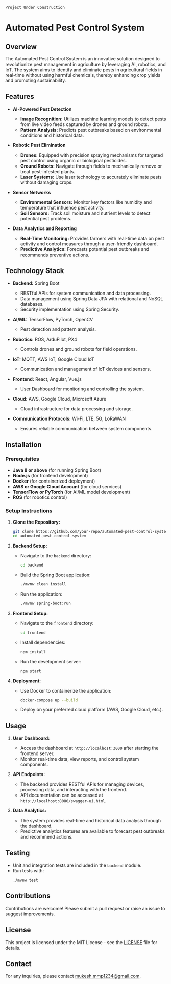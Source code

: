 ```
Project Under Construction
```
# Automated Pest Control System

## Overview

The Automated Pest Control System is an innovative solution designed to revolutionize pest management in agriculture by leveraging AI, robotics, and IoT. The system aims to identify and eliminate pests in agricultural fields in real-time without using harmful chemicals, thereby enhancing crop yields and promoting sustainability.

## Features

- **AI-Powered Pest Detection**
  - **Image Recognition:** Utilizes machine learning models to detect pests from live video feeds captured by drones and ground robots.
  - **Pattern Analysis:** Predicts pest outbreaks based on environmental conditions and historical data.

- **Robotic Pest Elimination**
  - **Drones:** Equipped with precision spraying mechanisms for targeted pest control using organic or biological pesticides.
  - **Ground Robots:** Navigate through fields to mechanically remove or treat pest-infested plants.
  - **Laser Systems:** Use laser technology to accurately eliminate pests without damaging crops.

- **Sensor Networks**
  - **Environmental Sensors:** Monitor key factors like humidity and temperature that influence pest activity.
  - **Soil Sensors:** Track soil moisture and nutrient levels to detect potential pest problems.

- **Data Analytics and Reporting**
  - **Real-Time Monitoring:** Provides farmers with real-time data on pest activity and control measures through a user-friendly dashboard.
  - **Predictive Analytics:** Forecasts potential pest outbreaks and recommends preventive actions.

## Technology Stack

- **Backend:** Spring Boot
  - RESTful APIs for system communication and data processing.
  - Data management using Spring Data JPA with relational and NoSQL databases.
  - Security implementation using Spring Security.

- **AI/ML:** TensorFlow, PyTorch, OpenCV
  - Pest detection and pattern analysis.

- **Robotics:** ROS, ArduPilot, PX4
  - Controls drones and ground robots for field operations.

- **IoT:** MQTT, AWS IoT, Google Cloud IoT
  - Communication and management of IoT devices and sensors.

- **Frontend:** React, Angular, Vue.js
  - User Dashboard for monitoring and controlling the system.

- **Cloud:** AWS, Google Cloud, Microsoft Azure
  - Cloud infrastructure for data processing and storage.

- **Communication Protocols:** Wi-Fi, LTE, 5G, LoRaWAN
  - Ensures reliable communication between system components.

## Installation

### Prerequisites

- **Java 8 or above** (for running Spring Boot)
- **Node.js** (for frontend development)
- **Docker** (for containerized deployment)
- **AWS or Google Cloud Account** (for cloud services)
- **TensorFlow or PyTorch** (for AI/ML model development)
- **ROS** (for robotics control)

### Setup Instructions

1. **Clone the Repository:**
   ```bash
   git clone https://github.com/your-repo/automated-pest-control-system.git
   cd automated-pest-control-system
   ```

2. **Backend Setup:**
   - Navigate to the `backend` directory:
     ```bash
     cd backend
     ```
   - Build the Spring Boot application:
     ```bash
     ./mvnw clean install
     ```
   - Run the application:
     ```bash
     ./mvnw spring-boot:run
     ```

3. **Frontend Setup:**
   - Navigate to the `frontend` directory:
     ```bash
     cd frontend
     ```
   - Install dependencies:
     ```bash
     npm install
     ```
   - Run the development server:
     ```bash
     npm start
     ```

4. **Deployment:**
   - Use Docker to containerize the application:
     ```bash
     docker-compose up --build
     ```
   - Deploy on your preferred cloud platform (AWS, Google Cloud, etc.).

## Usage

1. **User Dashboard:**
   - Access the dashboard at `http://localhost:3000` after starting the frontend server.
   - Monitor real-time data, view reports, and control system components.

2. **API Endpoints:**
   - The backend provides RESTful APIs for managing devices, processing data, and interacting with the frontend.
   - API documentation can be accessed at `http://localhost:8080/swagger-ui.html`.

3. **Data Analytics:**
   - The system provides real-time and historical data analysis through the dashboard.
   - Predictive analytics features are available to forecast pest outbreaks and recommend actions.

## Testing

- Unit and integration tests are included in the `backend` module.
- Run tests with:
  ```bash
  ./mvnw test


## Contributions

Contributions are welcome! Please submit a pull request or raise an issue to suggest improvements.

## License

This project is licensed under the MIT License - see the [LICENSE](LICENSE) file for details.

## Contact

For any inquiries, please contact [mukesh.mmp1234@gmail.com](mailto:mukesh.mmp1234@gmail.com).
